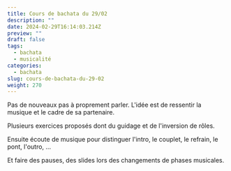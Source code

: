 ```yaml
---
title: Cours de bachata du 29/02
description: ""
date: 2024-02-29T16:14:03.214Z
preview: ""
draft: false
tags:
  - bachata
  - musicalité
categories:
  - bachata
slug: cours-de-bachata-du-29-02
weight: 270
--- 
```


Pas de nouveaux pas à proprement parler. L'idée est de ressentir la musique et le cadre de sa partenaire.

Plusieurs exercices proposés dont du guidage et de l'inversion de rôles. 

Ensuite écoute de musique pour distinguer l'intro, le couplet, le refrain, le pont, l'outro, ...

Et faire des pauses, des slides lors des changements de phases musicales. 
